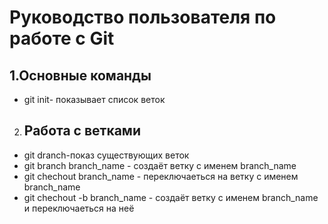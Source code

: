 # Руководство пользователя по работе с Git
## 1.Основные команды 
* git init- показывает список веток
2. ## Работа с ветками 
* git dranch-показ существующих веток
* git branch branch_name - создаёт ветку с именем branch_name 
* git chechout branch_name - переключаеться на ветку с именем branch_name
* git chechout -b branch_name - создаёт ветку с именем branch_name и переключаеться на неё